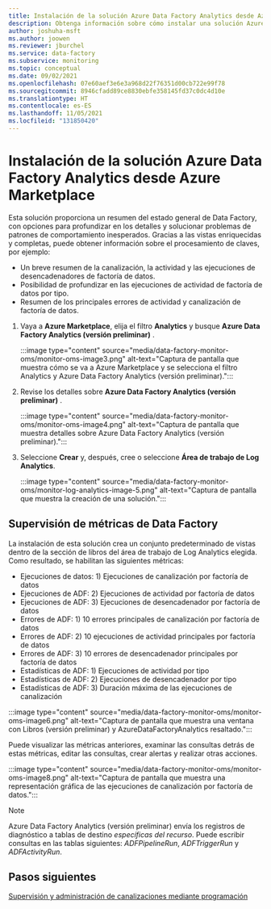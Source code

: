 ```yaml
---
title: Instalación de la solución Azure Data Factory Analytics desde Azure Marketplace
description: Obtenga información sobre cómo instalar una solución Azure Data Factory Analytics desde Azure Marketplace.
author: joshuha-msft
ms.author: joowen
ms.reviewer: jburchel
ms.service: data-factory
ms.subservice: monitoring
ms.topic: conceptual
ms.date: 09/02/2021
ms.openlocfilehash: 07e60aef3e6e3a968d22f76351d00cb722e99f78
ms.sourcegitcommit: 8946cfadd89ce8830ebfe358145fd37c0dc4d10e
ms.translationtype: HT
ms.contentlocale: es-ES
ms.lasthandoff: 11/05/2021
ms.locfileid: "131850420"
---
```

# <a name="install-azure-data-factory-analytics-solution-from-azure-marketplace"></a>Instalación de la solución Azure Data Factory Analytics desde Azure Marketplace

Esta solución proporciona un resumen del estado general de Data Factory, con opciones para profundizar en los detalles y solucionar problemas de patrones de comportamiento inesperados. Gracias a las vistas enriquecidas y completas, puede obtener información sobre el procesamiento de claves, por ejemplo:

* Un breve resumen de la canalización, la actividad y las ejecuciones de desencadenadores de factoría de datos.
* Posibilidad de profundizar en las ejecuciones de actividad de factoría de datos por tipo.
* Resumen de los principales errores de actividad y canalización de factoría de datos.

1. Vaya a **Azure Marketplace**, elija el filtro **Analytics** y busque **Azure Data Factory Analytics (versión preliminar)** .

   :::image type="content" source="media/data-factory-monitor-oms/monitor-oms-image3.png" alt-text="Captura de pantalla que muestra cómo se va a Azure Marketplace y se selecciona el filtro Analytics y Azure Data Factory Analytics (versión preliminar).":::

1. Revise los detalles sobre **Azure Data Factory Analytics (versión preliminar)** .

   :::image type="content" source="media/data-factory-monitor-oms/monitor-oms-image4.png" alt-text="Captura de pantalla que muestra detalles sobre Azure Data Factory Analytics (versión preliminar).":::

1. Seleccione **Crear** y, después, cree o seleccione **Área de trabajo de Log Analytics**.

   :::image type="content" source="media/data-factory-monitor-oms/monitor-log-analytics-image-5.png" alt-text="Captura de pantalla que muestra la creación de una solución.":::

## <a name="monitor-data-factory-metrics"></a>Supervisión de métricas de Data Factory

La instalación de esta solución crea un conjunto predeterminado de vistas dentro de la sección de libros del área de trabajo de Log Analytics elegida. Como resultado, se habilitan las siguientes métricas:

* Ejecuciones de datos: 1) Ejecuciones de canalización por factoría de datos
* Ejecuciones de ADF: 2) Ejecuciones de actividad por factoría de datos
* Ejecuciones de ADF: 3) Ejecuciones de desencadenador por factoría de datos
* Errores de ADF: 1) 10 errores principales de canalización por factoría de datos
* Errores de ADF: 2) 10 ejecuciones de actividad principales por factoría de datos
* Errores de ADF: 3) 10 errores de desencadenador principales por factoría de datos
* Estadísticas de ADF: 1) Ejecuciones de actividad por tipo
* Estadísticas de ADF: 2) Ejecuciones de desencadenador por tipo
* Estadísticas de ADF: 3) Duración máxima de las ejecuciones de canalización

:::image type="content" source="media/data-factory-monitor-oms/monitor-oms-image6.png" alt-text="Captura de pantalla que muestra una ventana con Libros (versión preliminar) y AzureDataFactoryAnalytics resaltado.":::

Puede visualizar las métricas anteriores, examinar las consultas detrás de estas métricas, editar las consultas, crear alertas y realizar otras acciones.

:::image type="content" source="media/data-factory-monitor-oms/monitor-oms-image8.png" alt-text="Captura de pantalla que muestra una representación gráfica de las ejecuciones de canalización por factoría de datos.":::

> [!NOTE]
> Azure Data Factory Analytics (versión preliminar) envía los registros de diagnóstico a tablas de destino _específicas del recurso_. Puede escribir consultas en las tablas siguientes: _ADFPipelineRun_, _ADFTriggerRun_ y _ADFActivityRun_.

## <a name="next-steps"></a>Pasos siguientes

[Supervisión y administración de canalizaciones mediante programación](monitor-programmatically.md)
